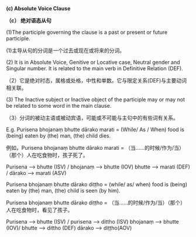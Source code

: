 **(c) Absolute Voice Clause** 

**（c） 绝对语态从句**

(1)The participle governing the clause is a past or present or future participle.

(1)主导从句的分词是一个过去或现在或将来的分词。

 (2) It is in Absolute Voice, Genitive or Locative case, Neutral gender and 
Singular number. It is related to the main verb in Definitive Relation (DEF). 

（2）它是绝对时态，属格或处格，中性和单数。它与限定关系(DEF)与主要动词相关联。

(3) The Inactive subject or Inactive object of the participle may or may not be 
related to some word in the main clause.

（3）分词的被动主语或被动宾语，可能或不可能与主句中的有些词有关系。

 E.g. Purisena bhojanaṃ bhutte dārako marati = (While/ As / When) food is (being) eaten by (the) man, (the) child dies. 

 例如，Purisena bhojanaṃ bhutte dārako marati = （当……的时候/作为/当） （那个）人在吃食物时，孩子死了。

Purisena --> bhutte (ISV) / bhojanaṃ --> bhutte (IOV) bhutte --> marati (DEF) / dārako --> marati (ASV) 
 
Purisena bhojanaṃ bhutte dārako diṭṭho = (while/ as/ when) food is (being) eaten by (the) man, (the) child is seen (by him). 

Purisena bhojanaṃ bhutte dārako diṭṭho = （当……的时候/作为/当）（那个）人在吃食物时，看见了孩子。

Purisena --> bhutte (ISV) / purisena --> dittho (ISV) bhojanaṃ --> bhutte (IOV)/ bhutte --> dittho (DEF) dārako --> diṭṭho(AOV) 
